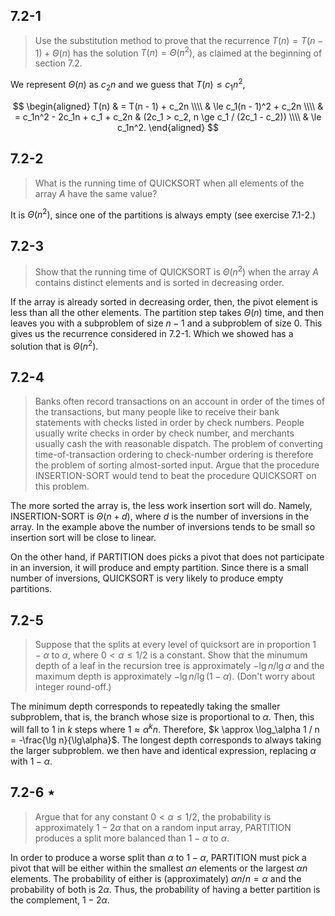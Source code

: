 ## 7.2-1

> Use the substitution method to prove that the recurrence $T(n) = T(n - 1) + \Theta(n)$ has the solution $T(n) = \Theta(n^2)$, as claimed at the beginning of section 7.2.

We represent $\Theta(n)$ as $c_2n$ and we guess that $T(n) \le c_1n^2$,

$$
\begin{aligned}
T(n) & =   T(n - 1) + c_2n \\\\
     & \le c_1(n - 1)^2 + c_2n \\\\
     & =   c_1n^2 - 2c_1n + c_1 + c_2n & (2c_1 > c_2, n \ge c_1 / (2c_1 - c_2)) \\\\
     & \le c_1n^2.
\end{aligned}
$$

## 7.2-2

> What is the running time of $\text{QUICKSORT}$ when all elements of the array $A$ have the same value?

It is $\Theta(n^2)$, since one of the partitions is always empty (see exercise 7.1-2.)

## 7.2-3

> Show that the running time of $\text{QUICKSORT}$ is $\Theta(n^2)$ when the array $A$ contains distinct elements and is sorted in decreasing order.

If the array is already sorted in decreasing order, then, the pivot element is less than all the other elements. The partition step takes $\Theta(n)$ time, and then leaves you with a subproblem of size $n − 1$ and a subproblem of size $0$. This gives us the recurrence considered in 7.2-1. Which we showed has a solution that is $\Theta(n^2)$.

## 7.2-4

> Banks often record transactions on an account in order of the times of the transactions, but many people like to receive their bank statements with checks listed in order by check numbers. People usually write checks in order by check number, and merchants usually cash the with reasonable dispatch. The problem of converting time-of-transaction ordering to check-number ordering is therefore the problem of sorting almost-sorted input. Argue that the procedure $\text{INSERTION-SORT}$ would tend to beat the procedure $\text{QUICKSORT}$ on this problem.

The more sorted the array is, the less work insertion sort will do. Namely, $\text{INSERTION-SORT}$ is $\Theta(n + d)$, where $d$ is the number of inversions in the array. In the example above the number of inversions tends to be small so insertion sort will be close to linear.

On the other hand, if $\text{PARTITION}$ does picks a pivot that does not participate in an inversion, it will produce and empty partition. Since there is a small number of inversions, $\text{QUICKSORT}$ is very likely to produce empty partitions.

## 7.2-5

> Suppose that the splits at every level of quicksort are in proportion $1 - \alpha$ to $\alpha$, where $0 < \alpha \le 1 / 2$ is a constant. Show that the minumum depth of a leaf in the recursion tree is approximately $-\lg n / \lg\alpha$ and the maximum depth is approximately $-\lg n / \lg(1 - \alpha)$. (Don't worry about integer round-off.)

The minimum depth corresponds to repeatedly taking the smaller subproblem, that is, the branch whose size is proportional to $\alpha$. Then, this will fall to $1$ in $k$ steps where $1 \approx \alpha^kn$. Therefore, $k \approx \log_\alpha 1 / n = -\frac{\lg n}{\lg\alpha}$. The longest depth corresponds to always taking the larger subproblem. we then have and identical expression, replacing $\alpha$ with $1 − \alpha$.

## 7.2-6 $\star$

> Argue that for any constant $0 < \alpha \le 1 / 2$, the probability is approximately $1 - 2\alpha$ that on a random input array, $\text{PARTITION}$ produces a split more balanced than $1 - \alpha$ to $\alpha$.

In order to produce a worse split than $\alpha$ to $1 - \alpha$, $\text{PARTITION}$ must pick a pivot that will be either within the smallest $\alpha n$ elements or the largest $\alpha n$ elements. The probability of either is (approximately) $\alpha n / n = \alpha$ and the probability of both is $2\alpha$. Thus, the probability of having a better partition is the complement, $1 - 2\alpha$.
